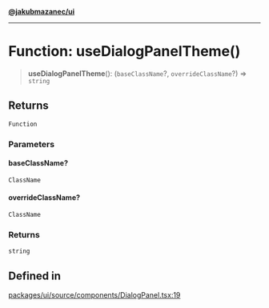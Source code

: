 [**@jakubmazanec/ui**](../README.md)

---

# Function: useDialogPanelTheme()

> **useDialogPanelTheme**(): (`baseClassName`?, `overrideClassName`?) => `string`

## Returns

`Function`

### Parameters

#### baseClassName?

`ClassName`

#### overrideClassName?

`ClassName`

### Returns

`string`

## Defined in

[packages/ui/source/components/DialogPanel.tsx:19](https://github.com/jakubmazanec/tools/blob/a4967209f10f2b04ade958bd873ac46f1290cee7/packages/ui/source/components/DialogPanel.tsx#L19)
